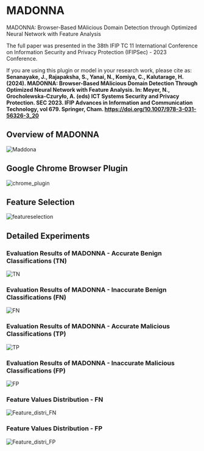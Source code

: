 # MADONNA
MADONNA: Browser-Based MAlicious Domain Detection through Optimized Neural Network with Feature Analysis

The full paper was presented in the 38th IFIP TC 11 International Conference on Information Security and Privacy Protection (IFIPSec) - 2023 Conference.

If you are using this plugin or model in your research work, please cite as: **Senanayake, J., Rajapaksha, S., Yanai, N., Komiya, C., Kalutarage, H. (2024). MADONNA: Browser-Based MAlicious Domain Detection Through Optimized Neural Network with Feature Analysis. In: Meyer, N., Grocholewska-Czuryło, A. (eds) ICT Systems Security and Privacy Protection. SEC 2023. IFIP Advances in Information and Communication Technology, vol 679. Springer, Cham. https://doi.org/10.1007/978-3-031-56326-3_20**

## Overview of MADONNA

![Maddona](https://user-images.githubusercontent.com/102326773/223764566-a9df38e2-2cf3-4f46-aba4-fc93178e9226.png)

## Google Chrome Browser Plugin

![chrome_plugin](https://user-images.githubusercontent.com/102326773/223763876-5a2fe1c3-61c8-418a-8296-b19fb09b8b14.png)


## Feature Selection

![featureselection](https://user-images.githubusercontent.com/102326773/223765132-1461c601-8e0d-475d-b876-de6a20a12971.png)


## Detailed Experiments

### Evaluation Results of MADONNA - Accurate Benign Classifications (TN)

![TN](https://user-images.githubusercontent.com/102326773/223765795-35827e36-2ca7-44d1-ac71-a2d04fdf3121.png)

### Evaluation Results of MADONNA - Inaccurate Benign Classifications (FN)

![FN](https://user-images.githubusercontent.com/102326773/223765884-dabf8d6e-babc-4c05-a1c9-4127cae70e9b.png)

### Evaluation Results of MADONNA - Accurate Malicious Classifications (TP)

![TP](https://user-images.githubusercontent.com/102326773/223765993-b164cca3-321a-461b-99d8-cc29e2bbe622.png)

### Evaluation Results of MADONNA - Inaccurate Malicious Classifications (FP)

![FP](https://user-images.githubusercontent.com/102326773/223766085-65df10a0-13de-4e3a-8665-436f2c144377.png)

### Feature Values Distribution - FN

![Feature_distri_FN](https://user-images.githubusercontent.com/102326773/223766391-0f826ba2-1cd1-431f-a64d-6c5d618133c1.png)

### Feature Values Distribution - FP

![Feature_distri_FP](https://user-images.githubusercontent.com/102326773/223766472-6923325a-985c-44e3-926d-4b58eb916347.png)





